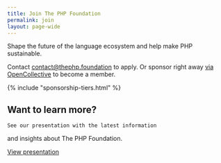 ```yaml
---
title: Join The PHP Foundation
permalink: join
layout: page-wide
---
```


Shape the future of the language ecosystem and help make PHP sustainable.

Contact [contact@thephp.foundation](mailto:contact@thephp.foundation) to apply.
Or sponsor right away [via OpenCollective](https://opencollective.com/phpfoundation) to become a member.

{% include "sponsorship-tiers.html" %}

<div class="flex mt-16">
  <div class="flex-initial w-1/2 pr-2">
<h2>Want to learn more?</h2>

    See our presentation with the latest information
and insights about The PHP Foundation.

<div class="mt-6">
<a href="/donate" class="inline-block py-2 no-underline px-6 !text-white bg-[#6858f6] rounded-3xl hover:bg-[rgba(104,88,246,.8)]">View presentation</a>
</div>
</div>
  <div class="flex-initial w-1/2 ...">
    <img src="/assets/images/slides_img_join.png" alt="">
  </div>
</div>


